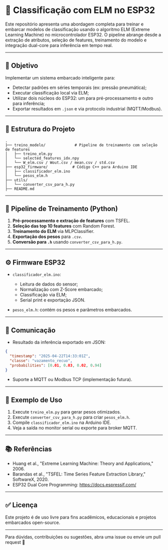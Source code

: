 # 🧠 Classificação com ELM no ESP32

Este repositório apresenta uma abordagem completa para treinar e embarcar modelos de classificação usando o algoritmo ELM (Extreme Learning Machine) no microcontrolador ESP32. O pipeline abrange desde a extração de atributos, seleção de features, treinamento do modelo e integração dual-core para inferência em tempo real.

---

## 🎯 Objetivo

Implementar um sistema embarcado inteligente para:
- Detectar padrões em séries temporais (ex: pressão pneumática);
- Executar classificação local via ELM;
- Utilizar dois núcleos do ESP32: um para pré-processamento e outro para inferência;
- Exportar resultados em `.json` e via protocolo industrial (MQTT/Modbus).

---

## 📁 Estrutura do Projeto

```
.
├── treino_modelo/             # Pipeline de treinamento com seleção de features
│   ├── treino_elm.py
│   └── selected_features_idx.npy
│   └── W_elm.csv / Wout.csv / mean.csv / std.csv
├── esp32_firmware/           # Código C++ para Arduino IDE
│   ├── classificador_elm.ino
│   └── pesos_elm.h
├── utils/
│   └── converter_csv_para_h.py
├── README.md
```

---

## 🔁 Pipeline de Treinamento (Python)

1. **Pré-processamento e extração de features** com TSFEL.
2. **Seleção das top 10 features** com Random Forest.
3. **Treinamento do ELM** via MLPClassifier.
4. **Exportação dos pesos** para `.csv`.
5. **Conversão para `.h`** usando `converter_csv_para_h.py`.

---

## ⚙️ Firmware ESP32

- `classificador_elm.ino`:
  - Leitura de dados do sensor;
  - Normalização com Z-Score embarcado;
  - Classificação via ELM;
  - Serial print e exportação JSON.

- `pesos_elm.h`: contém os pesos e parâmetros embarcados.

---

## 🔌 Comunicação
- Resultado da inferência exportado em JSON:
```json
{
  "timestamp": "2025-04-22T14:33:01Z",
  "classe": "vazamento_recuo",
  "probabilities": [0.01, 0.03, 0.02, 0.94]
}
```
- Suporte a MQTT ou Modbus TCP (implementação futura).

---

## 🧪 Exemplo de Uso

1. Execute `treino_elm.py` para gerar pesos otimizados.
2. Execute `converter_csv_para_h.py` para criar `pesos_elm.h`.
3. Compile `classificador_elm.ino` na Arduino IDE.
4. Veja a saída no monitor serial ou exporte para broker MQTT.

---

## 📚 Referências
- Huang et al., "Extreme Learning Machine: Theory and Applications," 2006.
- Barandas et al., "TSFEL: Time Series Feature Extraction Library," SoftwareX, 2020.
- ESP32 Dual Core Programming: https://docs.espressif.com/

---

## ✅ Licença
Este projeto é de uso livre para fins acadêmicos, educacionais e projetos embarcados open-source.

---

Para dúvidas, contribuições ou sugestões, abra uma issue ou envie um pull request 🚀

